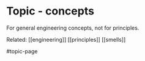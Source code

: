 # Topic - concepts

For general engineering concepts, not for principles.

Related:
[[engineering]]
[[principles]]
[[smells]]

#topic-page 